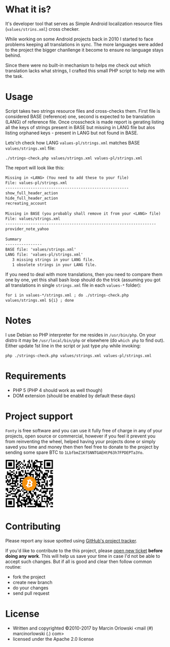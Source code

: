 What it is?
===========
It's developer tool that serves as Simple Android localization resource files (`values/strins.xml`) cross checker.

While working on some Android projects back in 2010 I started to face problems keeping all translations in sync.
The more languages were added to the project the bigger chanllenge it become to ensure no language stays behind.

Since there were no built-in mechanism to helps me check out which translation lacks what strings, I crafted 
this small PHP script to help me with the task.

Usage
=====

Script takes two strings resource files and cross-checks them. First file is considered BASE (reference)
one, second is expected to be translation (LANG) of reference file. Once crosscheck is made report is 
gerating listing all the keys of strings present in BASE but missing in LANG file but alos listing orphaned
keys - present in LANG but not found in BASE.

Lets'ch check how LANG `values-pl/strings.xml` matches BASE `values/strings.xml` file:

    ./strings-check.php values/strings.xml values-pl/strings.xml

The report will look like this:
    
    Missing in <LANG> (You need to add these to your file)
    File: values-pl/strings.xml
    ------------------------------------------------------
    show_full_header_action
    hide_full_header_action
    recreating_account
    
    Missing in BASE (you probably shall remove it from your <LANG> file)
    File: values/strings.xml
    ------------------------------------------------------------------
    provider_note_yahoo
    
    Summary
    ----------------
    BASE file: 'values/strings.xml'
    LANG file: 'values-pl/strings.xml'
       3 missing strings in your LANG file.
       1 obsolete strings in your LANG file.

If you need to deal with more translations, then you need to compare them one by one, yet this shall bash loop should do the trick
(assuming you got all translations in single `strings.xml` file in each `values-*` folder):

    for i in values-*/strings.xml ; do ./strings-check.php values/strings.xml ${i} ; done

Notes
=====

I use Debian so PHP interpreter for me resides in `/usr/bin/php`. On your distro it may be `/usr/local/bin/php` or elsewhere (do `which php` to find out). Either update 1st line in the script or just type `php` while invoking:

    php ./strings-check.php values/strings.xml values-pl/strings.xml

Requirements
============

 - PHP 5 (PHP 4 should work as well though)
 - DOM extension (should be enabled by default these days)

Project support
===============

 `Fonty` is free software and you can use it fully free of charge in any of your projects, open source or
 commercial, however if you feel it prevent you from reinventing the wheel, helped having your projects
 done or simply saved you time and money  then then feel free to donate to the project by sending some
 spare BTC to `1LbfbmZ1KfSNNTGAEHtP63h7FPDEPTa3Yo`.

 ![BTC](btc.png)


Contributing
============

 Please report any issue spotted using [GitHub's project tracker](https://github.com/MarcinOrlowski/android-strings-check/issues).

 If you'd like to contribute to the this project, please [open new ticket](https://github.com/MarcinOrlowski/android-strings-check/issues)
 **before doing any work**. This will help us save your time in case I'd not be able to accept such changes. But if all is good and
 clear then follow common routine:

  * fork the project
  * create new branch
  * do your changes
  * send pull request


License
=======

  * Written and copyrighted &copy;2010-2017 by Marcin Orlowski <mail (#) marcinorlowski (.) com>
  * licensed under the Apache 2.0 license
